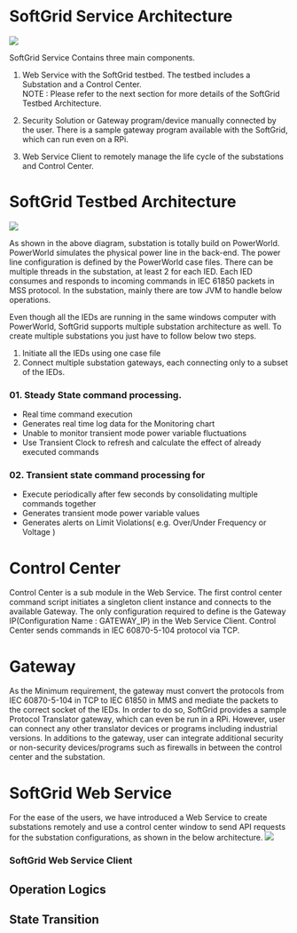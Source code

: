 



# SoftGrid Service Architecture  
![](https://github.com/smartgridadsc/smartpower/blob/master/API/Images/testbed%20architecture.png)

SoftGrid Service Contains three main components.  

01. Web Service with the SoftGrid testbed. The testbed includes a Substation and a Control Center.   
NOTE : Please refer to the next section for more details of the SoftGrid Testbed Architecture.  

02. Security Solution or Gateway program/device manually connected by the user. There is a sample gateway program available with the SoftGrid, which can run even on a RPi.  
03. Web Service Client to remotely manage the life cycle of the substations and Control Center.   

# SoftGrid Testbed Architecture  

![](https://github.com/smartgridadsc/smartpower/blob/master/API/Images/architecture/TestBed_Overview.png)  

As shown in the above diagram, substation is totally build on PowerWorld. PowerWorld simulates the physical power line in the back-end. The power line configuration is defined by the PowerWorld case files. There can be multiple threads in the substation, at least 2 for each IED. Each IED consumes and responds to incoming commands in IEC 61850 packets in MSS protocol.
In the substation, mainly there are tow JVM to handle below operations.  

Even though all the IEDs are running in the same windows computer with PowerWorld, SoftGrid supports multiple substation architecture as well. To create multiple substations you just have to follow below two steps.  

01. Initiate all the IEDs using one case file     
02. Connect multiple substation gateways, each connecting only to a subset of the IEDs.

### 01. Steady State command processing.  
* Real time command execution  
* Generates real time log data for the Monitoring chart  
* Unable to monitor transient mode power variable fluctuations  
* Use Transient Clock to refresh and calculate the effect of already executed commands  

### 02. Transient state command processing for   
* Execute periodically after few seconds by consolidating multiple commands together  
* Generates transient mode power variable values  
* Generates alerts on Limit Violations( e.g. Over/Under Frequency or Voltage )  

# Control Center
Control Center is a sub module in the Web Service. The first control center command script initiates a singleton client instance and connects to the available Gateway. The only configuration required to define is the Gateway IP(Configuration Name : GATEWAY_IP) in the Web Service Client. Control Center sends commands in IEC 60870-5-104 protocol via TCP.

# Gateway

As the Minimum requirement, the gateway must convert the protocols from IEC 60870-5-104 in TCP to IEC 61850 in MMS and mediate the packets to the correct socket of the IEDs. In order to do so, SoftGrid provides a sample Protocol Translator gateway, which can even be run in a RPi. However, user can connect any other translator devices or programs including industrial versions. In additions to the gateway, user can integrate additional security or non-security devices/programs such as firewalls in between the control center and the substation.

# SoftGrid Web Service  
For the ease of the users, we have introduced a Web Service to create substations remotely and use a control center window to send API requests for the substation configurations, as shown in the below architecture. 
![](https://github.com/smartgridadsc/smartpower/blob/master/API/testbed%20architecture.png)


### SoftGrid Web Service Client
## Operation Logics
## State Transition
